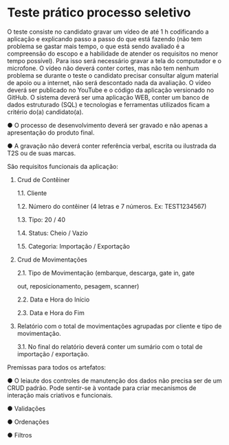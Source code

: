 # Teste prático processo seletivo

O teste consiste no candidato gravar um vídeo de até 1 h codificando a aplicação e explicando
passo a passo do que está fazendo (não tem problema se gastar mais tempo, o que está sendo
avaliado é a compreensão do escopo e a habilidade de atender os requisitos no menor tempo
possível). Para isso será necessário gravar a tela do computador e o microfone. O vídeo não deverá
conter cortes, mas não tem nenhum problema se durante o teste o candidato precisar consultar
algum material de apoio ou a internet, não será descontado nada da avaliação. O vídeo deverá ser
publicado no YouTube e o código da aplicação versionado no GitHub.
O sistema deverá ser uma aplicação WEB, conter um banco de dados estruturado (SQL) e
tecnologias e ferramentas utilizados ficam a critério do(a) candidato(a).

● O processo de desenvolvimento deverá ser gravado e não apenas a apresentação
do produto final.

● A gravação não deverá conter referência verbal, escrita ou ilustrada da T2S ou de
suas marcas.

São requisitos funcionais da aplicação:
1. Crud de Contêiner

    1.1. Cliente

    1.2. Número do contêiner (4 letras e 7 números. Ex: TEST1234567)

    1.3. Tipo: 20 / 40

    1.4. Status: Cheio / Vazio

    1.5. Categoria: Importação / Exportação
    
2. Crud de Movimentações

    2.1. Tipo de Movimentação (embarque, descarga, gate in, gate
    
    out, reposicionamento, pesagem, scanner)
    
    2.2. Data e Hora do Início
    
    2.3. Data e Hora do Fim
    
3. Relatório com o total de movimentações agrupadas por cliente e tipo de
movimentação.

    3.1. No final do relatório deverá conter um sumário com o total de importação /
    exportação.
    
Premissas para todos os artefatos:

● O leiaute dos controles de manutenção dos dados não precisa ser de um CRUD padrão.
Pode sentir-se à vontade para criar mecanismos de interação mais criativos e funcionais.

● Validações

● Ordenações

● Filtros
